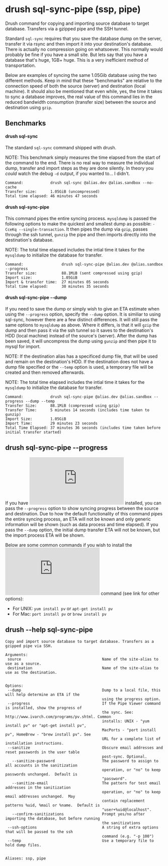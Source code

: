 drush sql-sync-pipe (ssp, pipe)
=============
Drush command for copying and importing source database to target database. Transfers via a gzipped pipe and the SSH
tunnel.


Standard `sql-sync` requires that you save the database dump on the server, transfer it via rsync and then import it
into your destination's database. There is actually no compression going on whatsoever. This normally would probably
be fine if you have a small site. But lets say that you have a database that's huge, 1GB+ huge. This is a very
inefficient method of transportation.

Below are examples of syncing the same 1.05Gib database using the two different methods. Keep in mind that these
"benchmarks" are relative to the connection speed of both the source (server) and destination (local machine). It
should also be mentioned that even while, yes, the time it takes to sync a database improves, the real
value of this command lies in the reduced bandwidth consumption (transfer size) between the source and destination
using `gzip`.

## Benchmarks
#### drush sql-sync
The standard `sql-sync` command shipped with drush.

NOTE: This benchmark simply measures the time elapsed from the start of the command to the end. There is no real way
to measure the individual dump, transfer and import steps as they are done silently. In theory you _could_ watch the
debug `-d` output, if you wanted to... I didn't.
```
Command:            drush sql-sync @alias.dev @alias.sandbox --no-cache
Transfer size:      1.05GiB (uncompressed)
Total time elapsed: 46 minutes 47 seconds
```

#### drush sql-sync-pipe
This command pipes the entire syncing process. `mysqldump` is passed the following options to make the quickest
and smallest dump as possible: `-CceKq --single-transaction`. It then pipes the dump via `gzip`, passes through the
ssh tunnel, `gunzip` the pipe and then imports directly into the destination's database.

NOTE: The total time elapsed includes the intial time it takes for the `mysqldump` to initialize the database for
transfer.
```
Command:                 drush sql-sync-pipe @alias.dev @alias.sandbox --progress
Transfer size:           88.1MiB (sent compressed using gzip)
Import size:             1.05GiB
Import & transfer time:  27 minutes 05 seconds
Total time elapsed:      30 minutes 35 seconds
```

#### drush sql-sync-pipe --dump
If you need to save the dump or simply wish to give an ETA estimate when using the `--progress` option, specify the
`--dump` option. It is similiar to using sql-sync, however there are a few distinct differences. It will still pass
the same options to `mysqldump` as above. Where it differs, is that it will `gzip` the dump and then pass it via the
ssh tunnel so it saves to the destination's HDD (local machine) instead of the source's (server). After the dump has
been saved, it will uncompress the dump using `gunzip` and then pipe it to mysql for import.

NOTE: If the destination alias has a specificed dump file, that will be used and remain on the destination's HDD. If
the destination does not have a dump file specified or the `--temp` option is used, a temporary file will be created
and then removed afterwards.

NOTE: The total time elapsed includes the intial time it takes for the `mysqldump` to initialize the database for
transfer.
```
Command:            drush sql-sync-pipe @alias.dev @alias.sandbox --progress --dump --temp
Transfer Size:      88.1MiB (compressed using gzip)
Transfer Time:      5 minutes 14 seconds (includes time taken to gunzip)
Import Size:        1.05GiB
Import Time:        29 minutes 23 seconds
Total Time Elapsed: 37 minutes 36 seconds (includes time taken before initial transfer started)
```

## drush sql-sync-pipe --progress
If you have ![Pipe Viewer](http://www.ivarch.com/programs/pv.shtml) installed, you can pass the `--progress` option to show syncing progress between the source and destination.
Due to how the default functionality of this command pipes the entire syncing process, an ETA will not be known and
only generic information will be shown (such as data process and time elapsed). If you pass the `--dump` option, the
initial dump transfer ETA will not be known, but the import process ETA will be shown.

Below are some common commands if you wish to install the ![Pipe Viewer](http://www.ivarch.com/programs/pv.shtml) command (see link for other options):
* For UNIX: `yum install pv` or `apt-get install pv`
* For Mac: `port install pv` or `brew install pv`

## drush --help sql-sync-pipe
```
Copy and import source database to target database. Transfers as a gzipped pipe via SSH.

Arguments:
 source                                    Name of the site-alias to use as a source.
 destination                               Name of the site-alias to use as the destination.


Options:
 --dump                                    Dump to a local file, this will help determine an ETA if the
                                           using the progress option.
 --progress                                If the Pipe Viewer command is installed, show the progress of
                                           the sync. See: http://www.ivarch.com/programs/pv.shtml. Common
                                           installs: UNIX - "yum install pv" or "apt-get install pv",
                                           MacPorts - "port install pv", HomeBrew - "brew install pv". See
                                           URL for a complete list of installation instructions.
 --sanitize                                Obscure email addresses and reset passwords in the user table
                                           post-sync. Optional.
   --sanitize-password                     The password to assign to all accounts in the sanitization
                                           operation, or "no" to keep passwords unchanged.  Default is
                                           "password".
   --sanitize-email                        The pattern for test email addresses in the sanitization
                                           operation, or "no" to keep email addresses unchanged.  May
                                           contain replacement patterns %uid, %mail or %name.  Default is
                                           "user+%uid@localhost".
   --confirm-sanitizations                 Prompt yes/no after importing the database, but before running
                                           the sanitizations
 --ssh-options                             A string of extra options that will be passed to the ssh
                                           command (e.g. "-p 100")
 --temp                                    Use a temporary file to hold dump files.


Aliases: ssp, pipe
```

